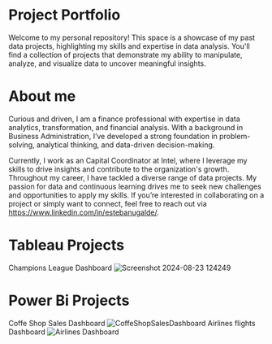 # Project Portfolio
Welcome to my personal repository! This space is a showcase of my past data projects, highlighting my skills and expertise in data analysis. You'll find a collection of projects that demonstrate my ability to manipulate, analyze, and visualize data to uncover meaningful insights.
# About me
Curious and driven, I am a finance professional with expertise in data analytics, transformation, and financial analysis. With a background in Business Administration, I’ve developed a strong foundation in problem-solving, analytical thinking, and data-driven decision-making. 

Currently, I work as an Capital Coordinator at Intel, where I leverage my skills to drive insights and contribute to the organization's growth.
Throughout my career, I have tackled a diverse range of data projects. My passion for data and continuous learning drives me to seek new challenges and opportunities to apply my skills. If you’re interested in collaborating on a project or simply want to connect, feel free to reach out via https://www.linkedin.com/in/estebanugalde/.

# Tableau Projects
Champions League Dashboard
![Screenshot 2024-08-23 124249](https://github.com/user-attachments/assets/ce62786a-5a77-4099-acec-98fa112a7464)

# Power Bi Projects
Coffe Shop Sales Dashboard
![CoffeShopSalesDashboard](https://github.com/user-attachments/assets/0b8b3336-ea3f-4fde-b583-590a4c5ee78e)
Airlines flights Dashboard
![Airlines Dashboard](https://github.com/user-attachments/assets/94371a1e-97d8-4b33-b0c7-1b9c27402298)
